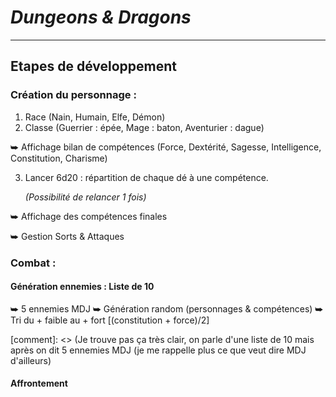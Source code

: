 # ***Dungeons & Dragons***
*********************

##  Etapes de développement 

### Création du personnage :

1. Race (Nain, Humain, Elfe, Démon)
2. Classe (Guerrier : épée, Mage : baton, Aventurier : dague)

⮩ Affichage bilan de compétences (Force, Dextérité, Sagesse,
Intelligence, Constitution, Charisme)

3. Lancer 6d20 : répartition de chaque dé à une compétence.

    *(Possibilité de relancer 1 fois)*

⮩ Affichage des compétences finales

⮩ Gestion Sorts & Attaques

### Combat :

#### Génération ennemies : Liste de 10
⮩ 5 ennemies MDJ
⮩ Génération random (personnages & compétences)
⮩ Tri du + faible au + fort [(constitution + force)/2]

[comment]: <> (Je trouve pas ça très clair, on parle d'une liste 
de 10 mais après on dit 5 ennemies MDJ (je me rappelle plus ce
que veut dire MDJ d'ailleurs)

#### Affrontement

